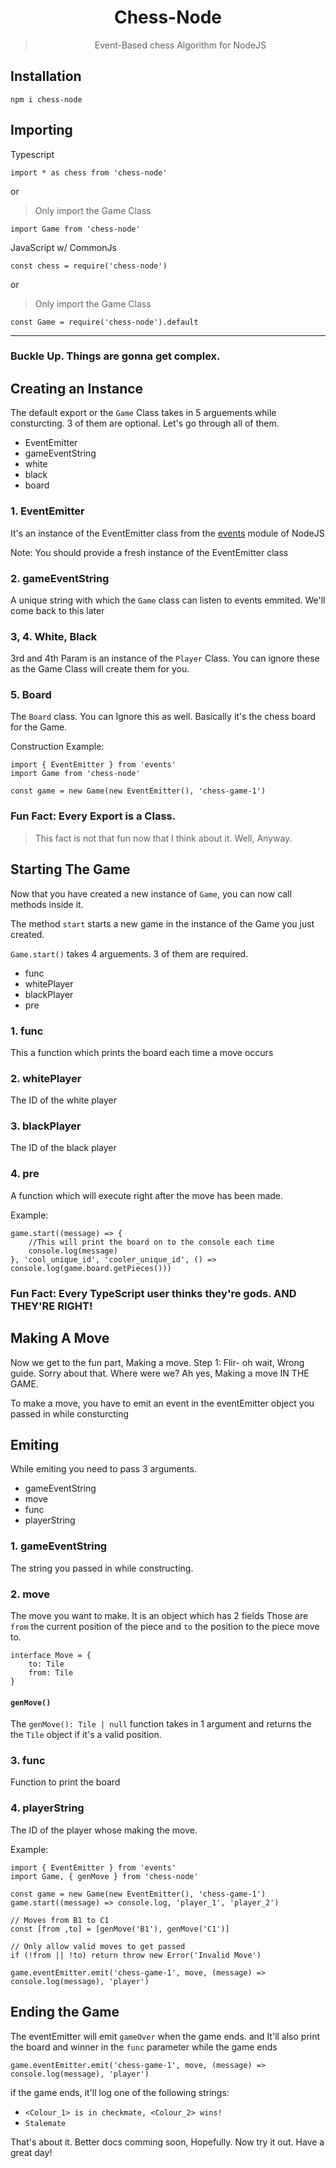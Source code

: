 <div align="center">

# Chess-Node
> Event-Based chess Algorithm for NodeJS

</div>

## Installation

```SH
npm i chess-node
```

## Importing

Typescript

```TS
import * as chess from 'chess-node'
```
or
> Only import the Game Class
```TS
import Game from 'chess-node'
```

JavaScript w/ CommonJs
```JS 
const chess = require('chess-node')
```
or
> Only import the Game Class
```JS
const Game = require('chess-node').default
```
-----------------
### Buckle Up. Things are gonna get complex.

## Creating an Instance

The default export or the `Game` Class takes in 5 arguements while consturcting. 3 of them are optional. Let's go through all of them.

- EventEmitter
- gameEventString
- white
- black
- board

### 1. EventEmitter

It's an instance of the EventEmitter class from the [events](https://nodejs.org/api/events.html) module of NodeJS

Note: You should provide a fresh instance of the EventEmitter class

### 2. gameEventString

A unique string with which the `Game` class can listen to events emmited. We'll come back to this later

### 3, 4. White, Black

3rd and 4th Param is an instance of the `Player` Class. You can ignore these as the Game Class will create them for you.

### 5. Board

The `Board` class. You can Ignore this as well. Basically it's the chess board for the Game.


Construction Example:

```TS
import { EventEmitter } from 'events'
import Game from 'chess-node'

const game = new Game(new EventEmitter(), 'chess-game-1')

```

### **Fun Fact: Every Export is a Class.**
> This fact is not that fun now that I think about it. Well, Anyway.

## Starting The Game

Now that you have created a new instance of `Game`, you can now call methods inside it.

The method `start` starts a new game in the instance of the Game you just created.

`Game.start()` takes 4 arguements. 3 of them are required.

- func
- whitePlayer
- blackPlayer
- pre

### 1. func

This a function which prints the board each time a move occurs

### 2. whitePlayer 

The ID of the white player

### 3. blackPlayer

The ID of the black player

### 4. pre

A function which will execute right after the move has been made.

Example:

```TS
game.start((message) => {
    //This will print the board on to the console each time
    console.log(message)
}, 'cool_unique_id', 'cooler_unique_id', () => console.log(game.board.getPieces()))
```

### **Fun Fact: Every TypeScript user thinks they're gods. AND THEY'RE RIGHT!**

## Making A Move

Now we get to the fun part, Making a move. Step 1: Flir- oh wait, Wrong guide. Sorry about that. Where were we? Ah yes, Making a move IN THE GAME. 

To make a move, you have to emit an event in the eventEmitter object you passed in while consturcting

## Emiting

While emiting you need to pass 3 arguments.

- gameEventString
- move
- func
- playerString

### 1. gameEventString
The string you passed in while constructing.

### 2. move
The move you want to make.
It is an object which has 2 fields 
Those are `from` the current position of the piece and `to` the position to the piece move to.
```TS
interface Move = {
    to: Tile
    from: Tile
}
```
#### `genMove()`
The `genMove(): Tile | null` function takes in 1 argument and returns the the `Tile` object if it's a valid position.

### 3. func
Function to print the board

### 4. playerString

The ID of the player whose making the move.

Example: 
```TS
import { EventEmitter } from 'events'
import Game, { genMove } from 'chess-node'

const game = new Game(new EventEmitter(), 'chess-game-1')
game.start((message) => console.log, 'player_1', 'player_2')

// Moves from B1 to C1
const [from ,to] = [genMove('B1'), genMove('C1')]

// Only allow valid moves to get passed
if (!from || !to) return throw new Error('Invalid Move')

game.eventEmitter.emit('chess-game-1', move, (message) => console.log(message), 'player')
```
## Ending the Game

The eventEmitter will emit `gameOver` when the game ends.
and It'll also print the board and winner in the `func` parameter while the game ends
```TS
game.eventEmitter.emit('chess-game-1', move, (message) => console.log(message), 'player')
```

if the game ends, it'll log one of the following strings: 

- `<Colour_1> is in checkmate, <Colour_2> wins!`
- `Stalemate`

That's about it. Better docs comming soon, Hopefully. Now try it out. Have a great day!